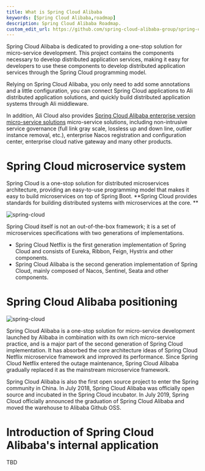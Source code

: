 ```yaml
---
title: What is Spring Cloud Alibaba
keywords: [Spring Cloud Alibaba,roadmap]
description: Spring Cloud Alibaba Roadmap.
custom_edit_url: https://github.com/spring-cloud-alibaba-group/spring-cloud-alibaba-group.github.io/blob/main/i18n/zh-cn/docusaurus-plugin-content-docs/current/overview/what-is-higress.md
---
```


Spring Cloud Alibaba is dedicated to providing a one-stop solution for micro-service development. This project contains the components necessary to develop distributed application services, making it easy for developers to use these components to develop distributed application services through the Spring Cloud programming model.

Relying on Spring Cloud Alibaba, you only need to add some annotations and a little configuration, you can connect Spring Cloud applications to Ali distributed application solutions, and quickly build distributed application systems through Ali middleware.

In addition, Ali Cloud also provides [Spring Cloud Alibaba enterprise version micro-service solutions](https://www.aliyun.com/product/aliware/mse?spm=sca-website.topbar.0.0.0) micro-service solutions, including non-intrusive service governance (full link gray scale, lossless up and down line, outlier instance removal, etc.), enterprise Nacos registration and configuration center, enterprise cloud native gateway and many other products.

# Spring Cloud microservice system
Spring Cloud is a one-stop solution for distributed microservices architecture, providing an easy-to-use programming model that makes it easy to build microservices on top of Spring Boot.
**Spring Cloud provides standards for building distributed systems with microservices at the core. **

![spring-cloud](../../../../../static/img/overview-doc-img/spring-cloud-img.png)

Spring Cloud itself is not an out-of-the-box framework; it is a set of microservices specifications with two generations of implementations.
- Spring Cloud Netflix is the first generation implementation of Spring Cloud and consists of Eureka, Ribbon, Feign, Hystrix and other components.
- Spring Cloud Alibaba is the second generation implementation of Spring Cloud, mainly composed of Nacos, Sentinel, Seata and other components.

# Spring Cloud Alibaba positioning

![spring-cloud](../../../../../static/img/overview-doc-img/spring-cloud-alibaba-img.png)

Spring Cloud Alibaba is a one-stop solution for micro-service development launched by Alibaba in combination with its own rich micro-service practice, and is a major part of the second generation of Spring Cloud implementation. It has absorbed the core architecture ideas of Spring Cloud Netflix microservice framework and improved its performance. Since Spring Cloud Netflix entered the outage maintenance, Spring Cloud Alibaba gradually replaced it as the mainstream microservice framework.

Spring Cloud Alibaba is also the first open source project to enter the Spring community in China. In July 2018, Spring Cloud Alibaba was officially open source and incubated in the Spring Cloud incubator. In July 2019, Spring Cloud officially announced the graduation of Spring Cloud Alibaba and moved the warehouse to Alibaba Github OSS.

# Introduction of Spring Cloud Alibaba's internal application
TBD